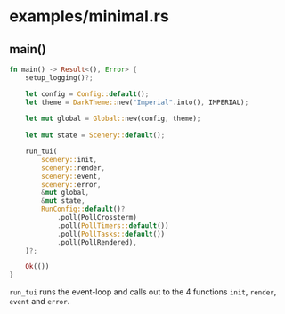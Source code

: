 # examples/minimal.rs

## main()



```rust
fn main() -> Result<(), Error> {
    setup_logging()?;

    let config = Config::default();
    let theme = DarkTheme::new("Imperial".into(), IMPERIAL);
    
    let mut global = Global::new(config, theme);
    
    let mut state = Scenery::default();

    run_tui(
        scenery::init,
        scenery::render,
        scenery::event,
        scenery::error,
        &mut global,
        &mut state,
        RunConfig::default()?
            .poll(PollCrossterm)
            .poll(PollTimers::default())
            .poll(PollTasks::default())
            .poll(PollRendered),
    )?;

    Ok(())
}

```

`run_tui` runs the event-loop and calls out to the 4 
functions `init`, `render`, `event` and `error`.
